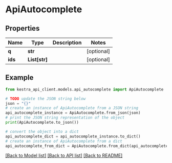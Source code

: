 # ApiAutocomplete


## Properties

Name | Type | Description | Notes
------------ | ------------- | ------------- | -------------
**q** | **str** |  | [optional] 
**ids** | **List[str]** |  | [optional] 

## Example

```python
from kestra_api_client.models.api_autocomplete import ApiAutocomplete

# TODO update the JSON string below
json = "{}"
# create an instance of ApiAutocomplete from a JSON string
api_autocomplete_instance = ApiAutocomplete.from_json(json)
# print the JSON string representation of the object
print(ApiAutocomplete.to_json())

# convert the object into a dict
api_autocomplete_dict = api_autocomplete_instance.to_dict()
# create an instance of ApiAutocomplete from a dict
api_autocomplete_from_dict = ApiAutocomplete.from_dict(api_autocomplete_dict)
```
[[Back to Model list]](../README.md#documentation-for-models) [[Back to API list]](../README.md#documentation-for-api-endpoints) [[Back to README]](../README.md)


